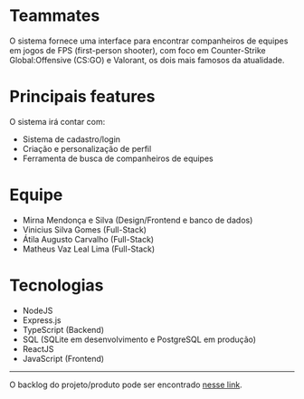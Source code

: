 # Teammates

O sistema fornece uma interface para encontrar companheiros de equipes em jogos de FPS (first-person shooter), com foco em Counter-Strike Global:Offensive (CS:GO) e Valorant, os dois mais famosos da atualidade.

# Principais features

O sistema irá contar com:

- Sistema de cadastro/login
- Criação e personalização de perfil
- Ferramenta de busca de companheiros de equipes

# Equipe

- Mirna Mendonça e Silva (Design/Frontend e banco de dados)
- Vinicius Silva Gomes (Full-Stack)
- Átila Augusto Carvalho (Full-Stack)
- Matheus Vaz Leal Lima (Full-Stack)

# Tecnologias

- NodeJS
- Express.js
- TypeScript (Backend)
- SQL (SQLite em desenvolvimento e PostgreSQL em produção)
- ReactJS
- JavaScript (Frontend)

---

O backlog do projeto/produto pode ser encontrado [nesse link](BACKLOG.md).
